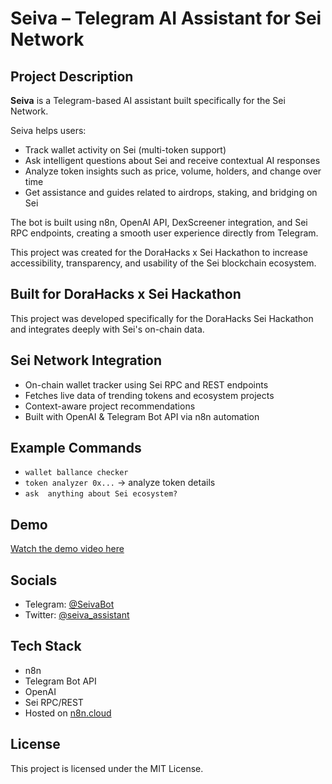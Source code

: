 # Seiva – Telegram AI Assistant for Sei Network

## Project Description

**Seiva** is a Telegram-based AI assistant built specifically for the Sei Network.

Seiva helps users:
- Track wallet activity on Sei (multi-token support)
- Ask intelligent questions about Sei and receive contextual AI responses
- Analyze token insights such as price, volume, holders, and change over time
- Get assistance and guides related to airdrops, staking, and bridging on Sei

The bot is built using n8n, OpenAI API, DexScreener integration, and Sei RPC endpoints, creating a smooth user experience directly from Telegram.

This project was created for the DoraHacks x Sei Hackathon to increase accessibility, transparency, and usability of the Sei blockchain ecosystem.

## Built for DoraHacks x Sei Hackathon
This project was developed specifically for the DoraHacks Sei Hackathon and integrates deeply with Sei's on-chain data.

## Sei Network Integration
- On-chain wallet tracker using Sei RPC and REST endpoints
- Fetches live data of trending tokens and ecosystem projects
- Context-aware project recommendations
- Built with OpenAI & Telegram Bot API via n8n automation

## Example Commands
- `wallet ballance checker`
- `token analyzer 0x...` → analyze token details
- `ask  anything about Sei ecosystem?`

## Demo
[Watch the demo video here](<https://www.youtube.com/watch?v=AK440aOmV64>)

## Socials
- Telegram: [@SeivaBot](https://t.me/sei_vabot)
- Twitter: [@seiva_assistant](https://x.com/seiva_assistant)

## Tech Stack
- n8n
- Telegram Bot API
- OpenAI
- Sei RPC/REST
- Hosted on [n8n.cloud](https://n8n.cloud/)

## License
This project is licensed under the MIT License.
